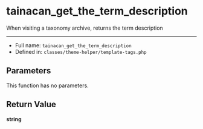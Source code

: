 # tainacan_get_the_term_description


When visiting a taxonomy archive, returns the term description

***

* Full name: `tainacan_get_the_term_description`
* Defined in: `classes/theme-helper/template-tags.php`

## Parameters

This function has no parameters.

## Return Value

**string**
